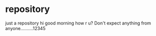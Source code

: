 # repository
just a repository
hi good morning
how r u?
Don't expect anything from anyone..........12345
